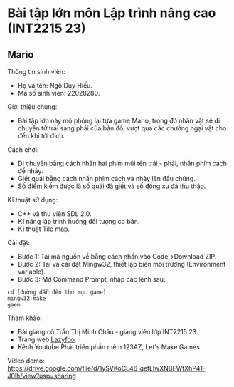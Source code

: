 # Bài tập lớn môn Lập trình nâng cao (INT2215 23)
## Mario

Thông tin sinh viên:
  - Họ và tên: Ngô Duy Hiếu.
  - Mã số sinh viên: 22028280.

Giới thiệu chung:
  - Bài tập lớn này mô phỏng lại tựa game Mario, trong đó nhân vật sẽ di chuyển từ trái sang phải của bản đồ, vượt qua các chướng ngại vật cho đến khi tới đích.
  
Cách chơi:
  - Di chuyển bằng cách nhấn hai phím mũi tên trái - phải, nhấn phím cách để nhảy.
  - Giết quái bằng cách nhấn phím cách và nhảy lên đầu chúng.
  - Số điểm kiếm được là số quái đã giết và số đồng xu đã thu thập.
  
Kĩ thuật sử dụng:
  - C++ và thư viện SDL 2.0.
  - Kĩ năng lập trình hướng đối tượng cơ bản.
  - Kĩ thuật Tile map.

Cài đặt:
  - Bước 1: Tải mã nguồn về bằng cách nhấn vào Code->Download ZIP.
  - Bước 2: Tải và cài đặt Mingw32, thiết lập biến môi trường (Environment variable).
  - Bước 3: Mở Command Prompt, nhập các lệnh sau:
  ```
  cd [đường dẫn đến thư mục game]
  mingw32-make
  gaem
  ```

Tham khảo:
 - Bài giảng cô Trần Thị Minh Châu - giảng viên lớp INT2215 23.
 - Trang web [Lazyfoo](https://lazyfoo.net/tutorials/SDL/index.php).
 - Kênh Youtube Phát triển phần mềm 123AZ, Let's Make Games.

Video demo: https://drive.google.com/file/d/1ySVKoCL46_qetLlwXNBFWtXhP41-J0lh/view?usp=sharing
